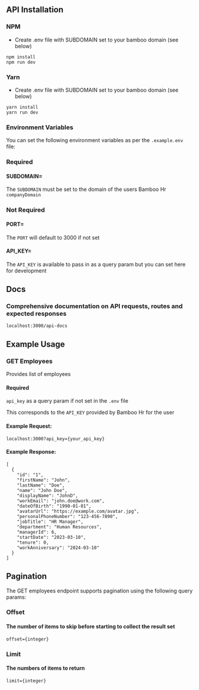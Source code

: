 ## API Installation

### NPM

- Create .env file with SUBDOMAIN set to your bamboo domain (see below)

```
npm install
npm run dev
```

### Yarn

- Create .env file with SUBDOMAIN set to your bamboo domain (see below)

```
yarn install
yarn run dev
```

### Environment Variables

You can set the following environment variables as per the ```.example.env``` file:

### Required
#### SUBDOMAIN=

The ```SUBDOMAIN``` must be set to the domain of the users Bamboo Hr ```companyDomain```

### Not Required
#### PORT=

The ```PORT``` will default to 3000 if not set

#### API_KEY=

The ```API_KEY``` is available to pass in as a query param but you can set here for development

## Docs

### Comprehensive documentation on API requests, routes and expected responses

```localhost:3000/api-docs```

## Example Usage

### GET Employees

Provides list of employees

#### Required

```api_key``` as a query param if not set in the ```.env``` file

This corresponds to the ```API_KEY``` provided by Bamboo Hr for the user

#### Example Request:

```localhost:3000?api_key={your_api_key}```

#### Example Response:

```
[
  {
    "id": "1",
    "firstName": "John",
    "lastName": "Doe",
    "name": "John Doe",
    "displayName": "JohnD",
    "workEmail": "john.doe@work.com",
    "dateOfBirth": "1990-01-01",
    "avatarUrl": "https://example.com/avatar.jpg",
    "personalPhoneNumber": "123-456-7890",
    "jobTitle": "HR Manager",
    "department": "Human Resources",
    "managerId": 6,
    "startDate": "2023-03-10",
    "tenure": 0,
    "workAnniversary": "2024-03-10"
  }
]
```

## Pagination

The GET employees endpoint supports pagination using the following query params:

### Offset

#### The number of items to skip before starting to collect the result set
```offset={integer}```

### Limit

#### The numbers of items to return
```limit={integer}```

